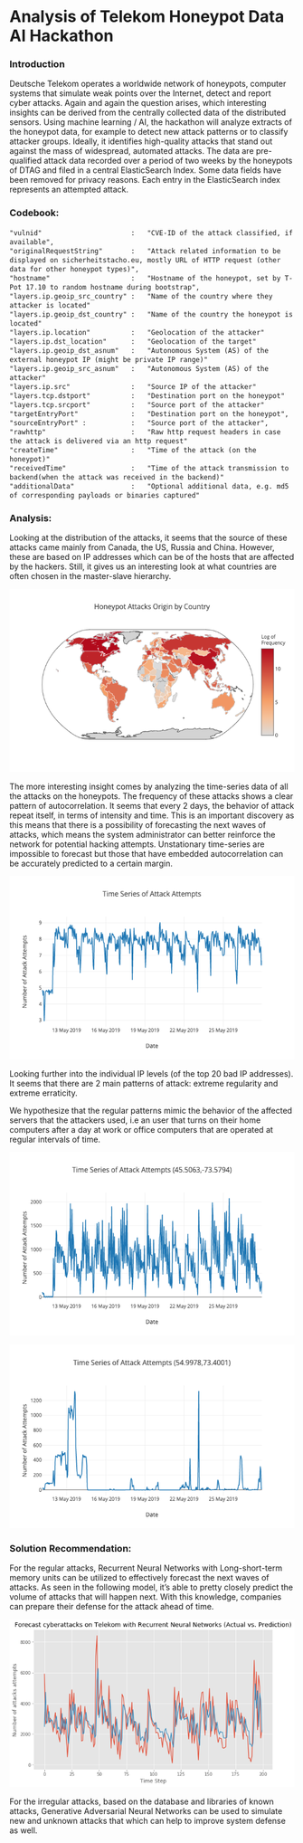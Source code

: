 # Analysis of Telekom Honeypot Data AI Hackathon

### Introduction

Deutsche Telekom operates a worldwide network of honeypots, computer systems that simulate weak points over the Internet, detect and report cyber attacks. Again and again the question arises, which interesting insights can be derived from the centrally collected data of the distributed sensors. Using machine learning / AI, the hackathon will analyze extracts of the honeypot data, for example to detect new attack patterns or to classify attacker groups. Ideally, it identifies high-quality attacks that stand out against the mass of widespread, automated attacks. The data are pre-qualified attack data recorded over a period of two weeks by the honeypots of DTAG and filed in a central ElasticSearch Index. Some data fields have been removed for privacy reasons. Each entry in the ElasticSearch index represents an attempted attack.

### Codebook:
    
    
    "vulnid"                      :   "CVE-ID of the attack classified, if available",
    "originalRequestString"       :   "Attack related information to be displayed on sicherheitstacho.eu, mostly URL of HTTP request (other data for other honeypot types)",
    "hostname"                    :   "Hostname of the honeypot, set by T-Pot 17.10 to random hostname during bootstrap",  
    "layers.ip.geoip_src_country" :   "Name of the country where they attacker is located"
    "layers.ip.geoip_dst_country" :   "Name of the country the honeypot is located"
    "layers.ip.location"          :   "Geolocation of the attacker"
    "layers.ip.dst_location"      :   "Geolocation of the target"
    "layers.ip.geoip_dst_asnum"   :   "Autonomous System (AS) of the external honeypot IP (might be private IP range)"
    "layers.ip.geoip_src_asnum"   :   "Autonomous System (AS) of the attacker" 
    "layers.ip.src"               :   "Source IP of the attacker"
    "layers.tcp.dstport"          :   "Destination port on the honeypot"
    "layers.tcp.srcport"          :   "Source port of the attacker"
    "targetEntryPort"             :   "Destination port on the honeypot",
    "sourceEntryPort" :           :   "Source port of the attacker",
    "rawhttp"                     :   "Raw http request headers in case the attack is delivered via an http request"
    "createTime"                  :   "Time of the attack (on the honeypot)"
    "receivedTime"                :   "Time of the attack transmission to backend(when the attack was received in the backend)"
    "additionalData"              :   "Optional additional data, e.g. md5 of corresponding payloads or binaries captured"
    
### Analysis:

Looking at the distribution of the attacks, it seems that the source of these attacks came mainly from Canada, the US, Russia and China. However, these are based on IP addresses which can be of the hosts that are affected by the hackers. Still, it gives us an interesting look at what countries are often chosen in the master-slave hierarchy. 

<p align="center">
  <img src="https://github.com/huydang90/Honeypot_Analysis_Hackathon/blob/master/Graphs/attack_by_countries.png"/>
</p>


The more interesting insight comes by analyzing the time-series data of all the attacks on the honeypots. The frequency of these attacks shows a clear pattern of autocorrelation. It seems that every 2 days, the behavior of attack repeat itself, in terms of intensity and time. This is an important discovery as this means that there is a possibility of forecasting the next waves of attacks, which means the system administrator can better reinforce the network for potential hacking attempts. Unstationary time-series are impossible to forecast but those that have embedded autocorrelation can be accurately predicted to a certain margin. 

<p align="center">
  <img src="https://github.com/huydang90/Honeypot_Analysis_Hackathon/blob/master/Graphs/overall_attack_time_series.png"/>
</p>


Looking further into the individual IP levels (of the top 20 bad IP addresses). It seems that there are 2 main patterns of attack: extreme regularity and extreme erraticity. 

We hypothesize that the regular patterns mimic the behavior of the affected servers that the attackers used, i.e an user that turns on their home computers after a day at work or office computers that are operated at regular intervals of time. 

<p align="center">
  <img src="https://github.com/huydang90/Honeypot_Analysis_Hackathon/blob/master/Graphs/top_IP_1.png"/>
</p>

<p align="center">
  <img src="https://github.com/huydang90/Honeypot_Analysis_Hackathon/blob/master/Graphs/top_IP_6.png"/>
</p>

### Solution Recommendation:

For the regular attacks, Recurrent Neural Networks with Long-short-term memory units can be utilized to effectively forecast the next waves of attacks. As seen in the following model, it’s able to pretty closely predict the volume of attacks that will happen next. With this knowledge, companies can prepare their defense for the attack ahead of time.

<p align="center">
  <img src="https://github.com/huydang90/Honeypot_Analysis_Hackathon/blob/master/Graphs/forecast_with_RNN.png"/>
</p>

For the irregular attacks, based on the database and libraries of known attacks, Generative Adversarial Neural Networks can be used to simulate new and unknown attacks that which can help to improve system defense as well. 




